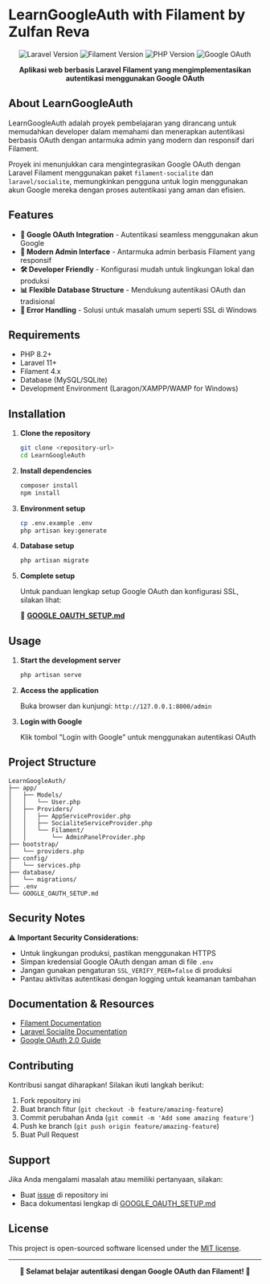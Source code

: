 # LearnGoogleAuth with Filament by Zulfan Reva

<p align="center">
    <img src="https://img.shields.io/badge/Laravel-11+-FF2D20?style=for-the-badge&logo=laravel&logoColor=white" alt="Laravel Version">
    <img src="https://img.shields.io/badge/Filament-4.x-F59E0B?style=for-the-badge&logo=laravel&logoColor=white" alt="Filament Version">
    <img src="https://img.shields.io/badge/PHP-8.2+-777BB4?style=for-the-badge&logo=php&logoColor=white" alt="PHP Version">
    <img src="https://img.shields.io/badge/Google_OAuth-2.0-4285F4?style=for-the-badge&logo=google&logoColor=white" alt="Google OAuth">
</p>

<p align="center">
    <strong>Aplikasi web berbasis Laravel Filament yang mengimplementasikan autentikasi menggunakan Google OAuth</strong>
</p>

## About LearnGoogleAuth

LearnGoogleAuth adalah proyek pembelajaran yang dirancang untuk memudahkan developer dalam memahami dan menerapkan autentikasi berbasis OAuth dengan antarmuka admin yang modern dan responsif dari Filament. 

Proyek ini menunjukkan cara mengintegrasikan Google OAuth dengan Laravel Filament menggunakan paket `filament-socialite` dan `laravel/socialite`, memungkinkan pengguna untuk login menggunakan akun Google mereka dengan proses autentikasi yang aman dan efisien.

## Features

- **🔐 Google OAuth Integration** - Autentikasi seamless menggunakan akun Google
- **🎨 Modern Admin Interface** - Antarmuka admin berbasis Filament yang responsif
- **🛠️ Developer Friendly** - Konfigurasi mudah untuk lingkungan lokal dan produksi
- **📊 Flexible Database Structure** - Mendukung autentikasi OAuth dan tradisional
- **🐞 Error Handling** - Solusi untuk masalah umum seperti SSL di Windows

## Requirements

- PHP 8.2+
- Laravel 11+
- Filament 4.x
- Database (MySQL/SQLite)
- Development Environment (Laragon/XAMPP/WAMP for Windows)

## Installation

1. **Clone the repository**
   ```bash
   git clone <repository-url>
   cd LearnGoogleAuth
   ```

2. **Install dependencies**
   ```bash
   composer install
   npm install
   ```

3. **Environment setup**
   ```bash
   cp .env.example .env
   php artisan key:generate
   ```

4. **Database setup**
   ```bash
   php artisan migrate
   ```

5. **Complete setup**
   
   Untuk panduan lengkap setup Google OAuth dan konfigurasi SSL, silakan lihat:
   
   📄 **[GOOGLE_OAUTH_SETUP.md](GOOGLE_OAUTH_SETUP.md)**

## Usage

1. **Start the development server**
   ```bash
   php artisan serve
   ```

2. **Access the application**
   
   Buka browser dan kunjungi: `http://127.0.0.1:8000/admin`

3. **Login with Google**
   
   Klik tombol "Login with Google" untuk menggunakan autentikasi OAuth

## Project Structure

```
LearnGoogleAuth/
├── app/
│   ├── Models/
│   │   └── User.php
│   ├── Providers/
│   │   ├── AppServiceProvider.php
│   │   ├── SocialiteServiceProvider.php
│   │   └── Filament/
│   │       └── AdminPanelProvider.php
├── bootstrap/
│   └── providers.php
├── config/
│   └── services.php
├── database/
│   └── migrations/
├── .env
└── GOOGLE_OAUTH_SETUP.md
```

## Security Notes

⚠️ **Important Security Considerations:**

- Untuk lingkungan produksi, pastikan menggunakan HTTPS
- Simpan kredensial Google OAuth dengan aman di file `.env`
- Jangan gunakan pengaturan `SSL_VERIFY_PEER=false` di produksi
- Pantau aktivitas autentikasi dengan logging untuk keamanan tambahan

## Documentation & Resources

- [Filament Documentation](https://filamentphp.com/docs)
- [Laravel Socialite Documentation](https://laravel.com/docs/socialite)
- [Google OAuth 2.0 Guide](https://developers.google.com/identity/protocols/oauth2)

## Contributing

Kontribusi sangat diharapkan! Silakan ikuti langkah berikut:

1. Fork repository ini
2. Buat branch fitur (`git checkout -b feature/amazing-feature`)
3. Commit perubahan Anda (`git commit -m 'Add some amazing feature'`)
4. Push ke branch (`git push origin feature/amazing-feature`)
5. Buat Pull Request

## Support

Jika Anda mengalami masalah atau memiliki pertanyaan, silakan:

- Buat [issue](../../issues) di repository ini
- Baca dokumentasi lengkap di [GOOGLE_OAUTH_SETUP.md](GOOGLE_OAUTH_SETUP.md)

## License

This project is open-sourced software licensed under the [MIT license](https://opensource.org/licenses/MIT).

---

<p align="center">
    <strong>🎉 Selamat belajar autentikasi dengan Google OAuth dan Filament! 🎉</strong>
</p>
